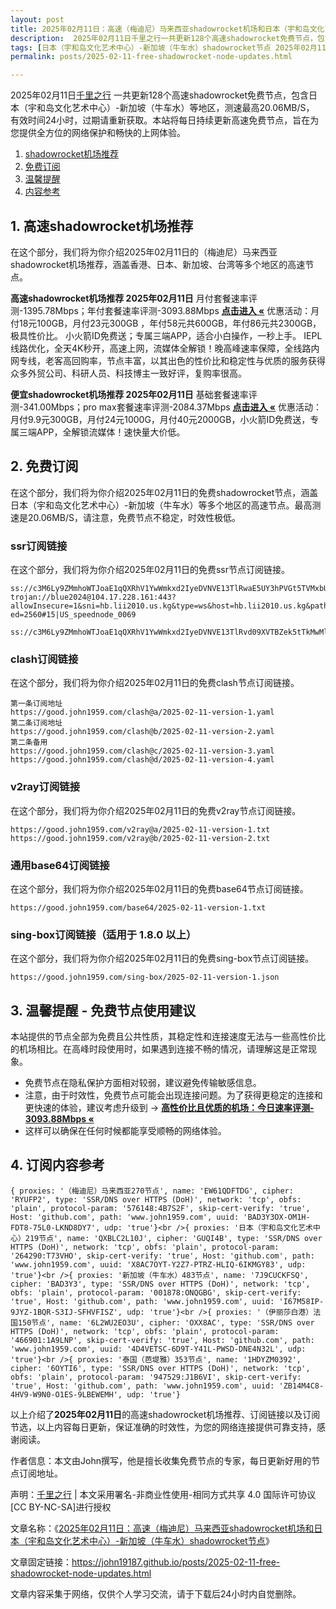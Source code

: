 ```yaml
---
layout: post
title: 2025年02月11日：高速（梅迪尼）马来西亚shadowrocket机场和日本（宇和岛文化艺术中心）节点
description:  2025年02月11日千里之行一共更新128个高速shadowrocket免费节点，包含日本（宇和岛文化艺术中心）-新加坡（牛车水）等地区，测速最高20.06MB/S， 有效时间24小时，过期请重新获取。本站将每日持续更新高速免费节点，旨在为您提供全方位的网络保护和畅快的上网体验
tags: [日本（宇和岛文化艺术中心）-新加坡（牛车水）shadowrocket节点 2025年02月11日, （梅迪尼）马来西亚高速shadowrocketshadowrocket机场推荐 2025年02月11日]
permalink: posts/2025-02-11-free-shadowrocket-node-updates.html

---
```



2025年02月11日[千里之行](https://john19187.github.io) 一共更新128个高速shadowrocket免费节点，包含日本（宇和岛文化艺术中心）-新加坡（牛车水）等地区，测速最高20.06MB/S， 有效时间24小时，过期请重新获取。本站将每日持续更新高速免费节点，旨在为您提供全方位的网络保护和畅快的上网体验。

1. [shadowrocket机场推荐](#1-高速shadowrocket机场推荐)
2. [免费订阅](#2-免费订阅)
3. [温馨提醒](#3-温馨提醒---免费节点使用建议)
4. [内容参考](#4-订阅内容参考)

## 1. 高速shadowrocket机场推荐

在这个部分，我们将为你介绍2025年02月11日的（梅迪尼）马来西亚shadowrocket机场推荐，涵盖香港、日本、新加坡、台湾等多个地区的高速节点。

<div class="good cat1"><strong>高速shadowrocket机场推荐 2025年02月11日</strong> 月付套餐速率评测-1395.78Mbps；年付套餐速率评测-3093.88Mbps <strong><a href="https://good.john1959.com/lepl/2025-02-11" target="_blank">点击进入 «</a></strong> 优惠活动：月付18元100GB，月付23元300GB ，年付58元共600GB，年付86元共2300GB，极具性价比。 小火箭ID免费送；专属三端APP，适合小白操作，一秒上手。 IEPL线路优化，全天4K秒开，高速上网，流媒体全解锁！晚高峰速率保障，全线路内网专线，老客高回购率，节点丰富，以其出色的性价比和稳定性与优质的服务获得众多外贸公司、科研人员、科技博主一致好评，复购率很高。</div><div class="good cat2">

<strong>便宜shadowrocket机场推荐 2025年02月11日</strong> 基础套餐速率评测-341.00Mbps；pro max套餐速率评测-2084.37Mbps <strong><a href="https://good.john1959.com/cheap/2025-02-11" target="_blank">点击进入 «</a></strong> 优惠活动：月付9.9元300GB，月付24元1000G，月付40元2000GB，小火箭ID免费送，专属三端APP，全解锁流媒体！速快量大价低。</div>

## 2. 免费订阅

在这个部分，我们将为你介绍2025年02月11日的免费shadowrocket节点，涵盖日本（宇和岛文化艺术中心）-新加坡（牛车水）等多个地区的高速节点。最高测速是20.06MB/S，请注意，免费节点不稳定，时效性极低。

### ssr订阅链接

在这个部分，我们将为你介绍2025年02月11日的免费ssr节点订阅链接。

```
ss://c3M6Ly9ZMmhoWTJoaE1qQXRhV1YwWmkxd2IyeDVNVE13TlRwaE5UY3hPVGt5TVMxbU16QTRMVFJrTVRJdFlXUXlaaTB5TnpneU5qZ3hOakJtTldZ@free.2weradf:36571#7%7C%F0%9F%87%B9%F0%9F%87%B7%20%E5%9C%9F%E8%80%B3%E5%85%B6%2001%20%7C%201x%20TR
trojan://blue2024@104.17.228.161:443?allowInsecure=1&sni=hb.lii2010.us.kg&type=ws&host=hb.lii2010.us.kg&path=/?ed=2560#15|US_speednode_0069
                               ss://c3M6Ly9ZMmhoWTJoaE1qQXRhV1YwWmkxd2IyeDVNVE13TlRvd09XVTBZek5tTkMwMllUZzVMVFJrTVRndFlqaGlZUzFoTmpCak5HVTNaV1ZpTXpn@free.2weradf:36141#7%7C%F0%9F%87%AD%F0%9F%87%B0%20%E9%A6%99%E6%B8%AF%2001%20%7C%201x%20HK
```

### clash订阅链接

在这个部分，我们将为你介绍2025年02月11日的免费clash节点订阅链接。

```
第一条订阅地址
https://good.john1959.com/clash@a/2025-02-11-version-1.yaml
第二条订阅地址
https://good.john1959.com/clash@b/2025-02-11-version-2.yaml
第二条备用
https://good.john1959.com/clash@c/2025-02-11-version-3.yaml
https://good.john1959.com/clash@d/2025-02-11-version-4.yaml
```

### v2ray订阅链接

在这个部分，我们将为你介绍2025年02月11日的免费v2ray节点订阅链接。

```
https://good.john1959.com/v2ray@a/2025-02-11-version-1.txt
https://good.john1959.com/v2ray@b/2025-02-11-version-2.txt
```

### 通用base64订阅链接

在这个部分，我们将为你介绍2025年02月11日的免费base64节点订阅链接。

```
https://good.john1959.com/base64/2025-02-11-version-1.txt
```

### sing-box订阅链接（适用于 1.8.0 以上）

在这个部分，我们将为你介绍2025年02月11日的免费sing-box节点订阅链接。

```
https://good.john1959.com/sing-box/2025-02-11-version-1.json
```

## 3. 温馨提醒 - 免费节点使用建议

本站提供的节点全部为免费且公共性质，其稳定性和连接速度无法与一些高性价比的机场相比。在高峰时段使用时，如果遇到连接不畅的情况，请理解这是正常现象。

- 免费节点在隐私保护方面相对较弱，建议避免传输敏感信息。
- 注意，由于时效性，免费节点可能会出现连接问题。为了获得更稳定的连接和更快速的体验，建议考虑升级到 → <strong>[高性价比且优质的机场：今日速率评测- 3093.88Mbps «](https://good.john1959.com/lepl/2025-02-11)</strong>
- 这样可以确保在任何时候都能享受顺畅的网络体验。

## 4. 订阅内容参考

```
{ proxies: '（梅迪尼）马来西亚270节点', name: 'EW61QDFTDG', cipher: 'RYUFP2', type: 'SSR/DNS over HTTPS (DoH)', network: 'tcp', obfs: 'plain', protocol-param: '576148:4B7S2F', skip-cert-verify: 'true', Host: 'github.com', path: 'www.john1959.com', uuid: 'BAD3Y3OX-OM1H-FDT8-75L0-LKND8DY7', udp: 'true'}<br />{ proxies: '日本（宇和岛文化艺术中心）219节点', name: 'QXBLC2L10J', cipher: 'GUQI4B', type: 'SSR/DNS over HTTPS (DoH)', network: 'tcp', obfs: 'plain', protocol-param: '264290:T73VHO', skip-cert-verify: 'true', Host: 'github.com', path: 'www.john1959.com', uuid: 'X8AC7OYT-Y2Z7-PTRZ-HLIQ-6IKMGY83', udp: 'true'}<br />{ proxies: '新加坡（牛车水）483节点', name: '7J9CUCKFSQ', cipher: 'BAD3Y3', type: 'SSR/DNS over HTTPS (DoH)', network: 'tcp', obfs: 'plain', protocol-param: '001878:ONQGBG', skip-cert-verify: 'true', Host: 'github.com', path: 'www.john1959.com', uuid: 'I67M58IP-9JYZ-1BQR-S3IJ-SFHVFISZ', udp: 'true'}<br />{ proxies: '（伊丽莎白港）法国150节点', name: '6L2WU2EO3U', cipher: 'OXX8AC', type: 'SSR/DNS over HTTPS (DoH)', network: 'tcp', obfs: 'plain', protocol-param: '466901:1A9LNP', skip-cert-verify: 'true', Host: 'github.com', path: 'www.john1959.com', uuid: '4D4VETSC-6D9T-Y41L-PWSD-DNE4N32L', udp: 'true'}<br />{ proxies: '泰国（芭堤雅）353节点', name: '1HDYZM0392', cipher: '6OYTI6', type: 'SSR/DNS over HTTPS (DoH)', network: 'tcp', obfs: 'plain', protocol-param: '947529:J1B6VI', skip-cert-verify: 'true', Host: 'github.com', path: 'www.john1959.com', uuid: 'ZB14M4C8-4HV9-W9N0-O1ES-9LBEWEMH', udp: 'true'}
```

以上介绍了<strong>2025年02月11日</strong>的高速shadowrocket机场推荐、订阅链接以及订阅节选，以上内容每日更新，保证准确的时效性，为您的网络连接提供可靠支持，感谢阅读。

作者信息：本文由John撰写，他是擅长收集免费节点的专家，每日更新好用的节点订阅地址。

声明：[千里之行](https://john19187.github.io) | 本文采用署名-非商业性使用-相同方式共享 4.0 国际许可协议[CC BY-NC-SA]进行授权

文章名称：《[2025年02月11日：高速（梅迪尼）马来西亚shadowrocket机场和日本（宇和岛文化艺术中心）-新加坡（牛车水）shadowrocket节点](https://john19187.github.io/posts/2025-02-11-free-shadowrocket-node-updates.html)》

文章固定链接：https://john19187.github.io/posts/2025-02-11-free-shadowrocket-node-updates.html

文章内容采集于网络，仅供个人学习交流，请于下载后24小时内自觉删除。




